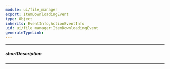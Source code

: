 ```yaml
---
module: ui/file_manager
export: ItemDownloadingEvent
type: Object
inherits: EventInfo,ActionEventInfo
uid: ui/file_manager:ItemDownloadingEvent
generateTypeLink: 
---
```

---
##### shortDescription
<!-- Description goes here -->

---
<!-- Description goes here -->